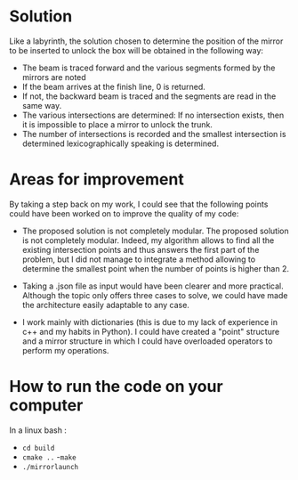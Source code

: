 # Solution


Like a labyrinth, the solution chosen to determine the position of the mirror to be inserted to unlock the box will be obtained in the following way:

- The beam is traced forward and the various segments formed by the mirrors are noted
- If the beam arrives at the finish line, 0 is returned.
- If not, the backward beam is traced and the segments are read in the same way.
- The various intersections are determined: If no intersection exists, then it is impossible to place a mirror to unlock the trunk.
- The number of intersections is recorded and the smallest intersection is determined lexicographically speaking is determined.

# Areas for improvement

By taking a step back on my work, I could see that the following points could have been worked on to improve the quality of my code:

- The proposed solution is not completely modular. The proposed solution is not completely modular. Indeed, my algorithm allows to find all the existing intersection points and thus answers the first part of the problem, but I did not manage to integrate a method allowing to determine the smallest point when the number of points is higher than 2.

- Taking a .json file as input would have been clearer and more practical. Although the topic only offers three cases to solve, we could have made the architecture easily adaptable to any case.

- I work mainly with dictionaries (this is due to my lack of experience in c++ and my habits in Python). I could have created a "point" structure and a mirror structure in which I could have overloaded operators to perform my operations.

# How to run the code on your computer

In a linux bash :

- ```cd build```
- ```cmake ..```
-```make```
- ```./mirrorlaunch```
